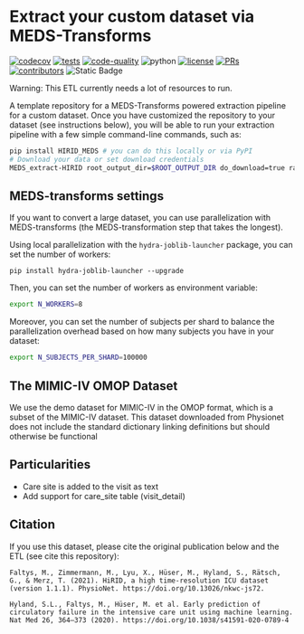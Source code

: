 # Extract your custom dataset via MEDS-Transforms

[![codecov](https://codecov.io/gh/mmcdermott/ETL_MEDS_Template/graph/badge.svg?token=RW6JXHNT0W)](https://codecov.io/gh/mmcdermott/ETL_MEDS_Template)
[![tests](https://github.com/mmcdermott/ETL_MEDS_Template/actions/workflows/tests.yaml/badge.svg)](https://github.com/mmcdermott/ETL_MEDS_Template/actions/workflows/tests.yml)
[![code-quality](https://github.com/mmcdermott/ETL_MEDS_Template/actions/workflows/code-quality-main.yaml/badge.svg)](https://github.com/mmcdermott/ETL_MEDS_Template/actions/workflows/code-quality-main.yaml)
![python](https://img.shields.io/badge/-Python_3.11-blue?logo=python&logoColor=white)
[![license](https://img.shields.io/badge/License-MIT-green.svg?labelColor=gray)](https://github.com/mmcdermott/ETL_MEDS_Template#license)
[![PRs](https://img.shields.io/badge/PRs-welcome-brightgreen.svg)](https://github.com/mmcdermott/ETL_MEDS_Template/pulls)
[![contributors](https://img.shields.io/github/contributors/mmcdermott/ETL_MEDS_Template.svg)](https://github.com/mmcdermott/ETL_MEDS_Template/graphs/contributors)
![Static Badge](https://img.shields.io/badge/MEDS-0.3.3-blue)

Warning: This ETL currently needs a lot of resources to run.

A template repository for a MEDS-Transforms powered extraction pipeline for a custom dataset. Once you have
customized the repository to your dataset (see instructions below), you will be able to run your extraction
pipeline with a few simple command-line commands, such as:

```bash
pip install HIRID_MEDS # you can do this locally or via PyPI
# Download your data or set download credentials
MEDS_extract-HIRID root_output_dir=$ROOT_OUTPUT_DIR do_download=true raw_input_dir=$RAW_INPUT_DIR
```

## MEDS-transforms settings

If you want to convert a large dataset, you can use parallelization with MEDS-transforms
(the MEDS-transformation step that takes the longest).

Using local parallelization with the `hydra-joblib-launcher` package, you can set the number of workers:

```
pip install hydra-joblib-launcher --upgrade
```

Then, you can set the number of workers as environment variable:

```bash
export N_WORKERS=8
```

Moreover, you can set the number of subjects per shard to balance the parallelization overhead based on how many
subjects you have in your dataset:

```bash
export N_SUBJECTS_PER_SHARD=100000
```

## The MIMIC-IV OMOP Dataset

We use the demo dataset for MIMIC-IV in the OMOP format, which is a subset of the MIMIC-IV dataset.
This dataset downloaded from Physionet does not include the standard dictionary linking definitions but should otherwise
be functional

## Particularities

- Care site is added to the visit as text
- Add support for care_site table (visit_detail)

## Citation

If you use this dataset, please cite the original publication below and the ETL (see cite this repository):

```
Faltys, M., Zimmermann, M., Lyu, X., Hüser, M., Hyland, S., Rätsch, G., & Merz, T. (2021). HiRID, a high time-resolution ICU dataset (version 1.1.1). PhysioNet. https://doi.org/10.13026/nkwc-js72.

Hyland, S.L., Faltys, M., Hüser, M. et al. Early prediction of circulatory failure in the intensive care unit using machine learning. Nat Med 26, 364–373 (2020). https://doi.org/10.1038/s41591-020-0789-4
```
